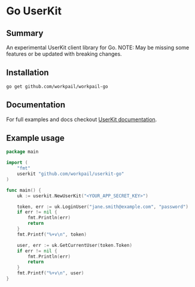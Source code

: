 # Go UserKit

## Summary
An experimental UserKit client library for Go.
NOTE: May be missing some features or be updated with breaking changes.

## Installation

```
go get github.com/workpail/workpail-go
```

## Documentation

For full examples and docs checkout [UserKit documentation][userkit-docs].

## Example usage

```go
package main

import (
	"fmt"
	userkit "github.com/workpail/userkit-go"
)

func main() {
	uk := userkit.NewUserKit("<YOUR_APP_SECRET_KEY>")

	token, err := uk.LoginUser("jane.smith@example.com", "password")
	if err != nil {
		fmt.Println(err)
		return
	}
	fmt.Printf("%+v\n", token)

	user, err := uk.GetCurrentUser(token.Token)
	if err != nil {
		fmt.Println(err)
		return
	}
	fmt.Printf("%+v\n", user)
}
```

[userkit-docs]: https://docs.userkit.io
